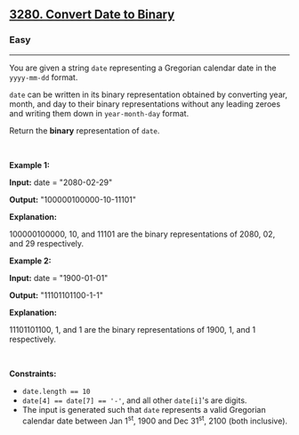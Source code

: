 <h2><a href="https://leetcode.com/problems/convert-date-to-binary">3280. Convert Date to Binary</a></h2><h3>Easy</h3><hr><p>You are given a string <code>date</code> representing a Gregorian calendar date in the <code>yyyy-mm-dd</code> format.</p>

<p><code>date</code> can be written in its binary representation obtained by converting year, month, and day to their binary representations without any leading zeroes and writing them down in <code>year-month-day</code> format.</p>

<p>Return the <strong>binary</strong> representation of <code>date</code>.</p>

<p>&nbsp;</p>
<p><strong class="example">Example 1:</strong></p>

<div class="example-block">
<p><strong>Input:</strong> <span class="example-io">date = &quot;2080-02-29&quot;</span></p>

<p><strong>Output:</strong> <span class="example-io">&quot;100000100000-10-11101&quot;</span></p>

<p><strong>Explanation:</strong></p>

<p><span class="example-io">100000100000, 10, and 11101 are the binary representations of 2080, 02, and 29 respectively.</span></p>
</div>

<p><strong class="example">Example 2:</strong></p>

<div class="example-block">
<p><strong>Input:</strong> <span class="example-io">date = &quot;1900-01-01&quot;</span></p>

<p><strong>Output:</strong> <span class="example-io">&quot;11101101100-1-1&quot;</span></p>

<p><strong>Explanation:</strong></p>

<p><span class="example-io">11101101100, 1, and 1 are the binary representations of 1900, 1, and 1 respectively.</span></p>
</div>

<p>&nbsp;</p>
<p><strong>Constraints:</strong></p>

<ul>
	<li><code>date.length == 10</code></li>
	<li><code>date[4] == date[7] == &#39;-&#39;</code>, and all other <code>date[i]</code>&#39;s are digits.</li>
	<li>The input is generated such that <code>date</code> represents a valid Gregorian calendar date between Jan 1<sup>st</sup>, 1900 and Dec 31<sup>st</sup>, 2100 (both inclusive).</li>
</ul>
